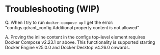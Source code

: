# Troubleshooting (WIP)

Q. When I try to run `docker-compose up` I get the error: "configs.qdrant_config Additional property content is not allowed"

A. Proving the inline content in the configs top-level element requires Docker Compose v2.23.1 or above. This functionality is supported starting Docker Engine v25.0.0 and Docker Desktop v4.26.0 onwards.
